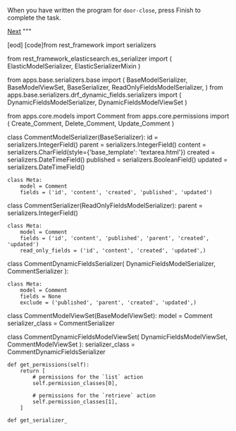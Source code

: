 

When you have written the program for `door-close`, press Finish to complete the task.

[Next](ex03.md)
"""

[eod] [code]from rest_framework import serializers

from rest_framework_elasticsearch.es_serializer import (
    ElasticModelSerializer, ElasticSerializerMixin
)

from apps.base.serializers.base import (
    BaseModelSerializer, BaseModelViewSet, BaseSerializer,
    ReadOnlyFieldsModelSerializer,
)
from apps.base.serializers.drf_dynamic_fields.serializers import (
    DynamicFieldsModelSerializer, DynamicFieldsModelViewSet
)

from apps.core.models import Comment
from apps.core.permissions import (
    Create_Comment, Delete_Comment, Update_Comment
)


class CommentModelSerializer(BaseSerializer):
    id = serializers.IntegerField()
    parent = serializers.IntegerField()
    content = serializers.CharField(style={'base_template': 'textarea.html'})
    created = serializers.DateTimeField()
    published = serializers.BooleanField()
    updated = serializers.DateTimeField()

    class Meta:
        model = Comment
        fields = ('id', 'content', 'created', 'published', 'updated')


class CommentSerializer(ReadOnlyFieldsModelSerializer):
    parent = serializers.IntegerField()

    class Meta:
        model = Comment
        fields = ('id', 'content', 'published', 'parent', 'created', 'updated')
        read_only_fields = ('id', 'content', 'created', 'updated',)


class CommentDynamicFieldsSerializer(
    DynamicFieldsModelSerializer, CommentSerializer
):

    class Meta:
        model = Comment
        fields = None
        exclude = ('published', 'parent', 'created', 'updated',)


class CommentModelViewSet(BaseModelViewSet):
    model = Comment
    serializer_class = CommentSerializer


class CommentDynamicFieldsModelViewSet(
    DynamicFieldsModelViewSet, CommentModelViewSet
):
    serializer_class = CommentDynamicFieldsSerializer

    def get_permissions(self):
        return [
            # permissions for the `list` action
            self.permission_classes[0],

            # permissions for the `retrieve` action
            self.permission_classes[1],
        ]

    def get_serializer_